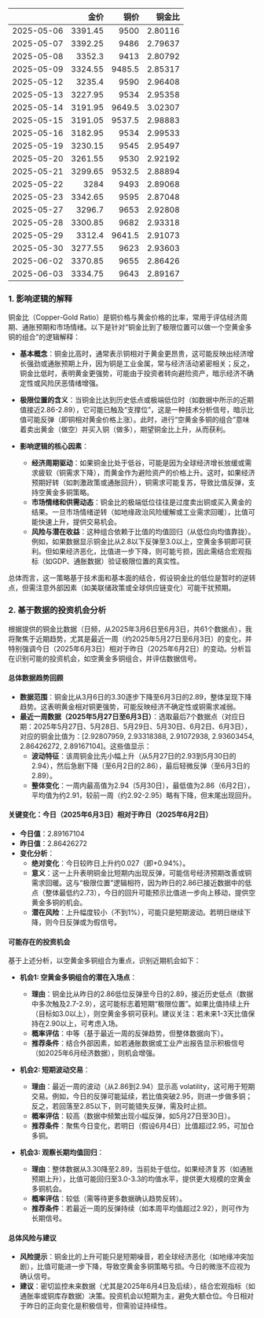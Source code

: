 |            |    金价 |   铜价 |   铜金比 |
|:-----------|--------:|-------:|---------:|
| 2025-05-06 | 3391.45 | 9500   |  2.80116 |
| 2025-05-07 | 3392.25 | 9486   |  2.79637 |
| 2025-05-08 | 3352.3  | 9413   |  2.80792 |
| 2025-05-09 | 3324.55 | 9485.5 |  2.85317 |
| 2025-05-12 | 3235.4  | 9590   |  2.96408 |
| 2025-05-13 | 3227.95 | 9534   |  2.95358 |
| 2025-05-14 | 3191.95 | 9649.5 |  3.02307 |
| 2025-05-15 | 3191.05 | 9537.5 |  2.98883 |
| 2025-05-16 | 3182.95 | 9534   |  2.99533 |
| 2025-05-19 | 3230.15 | 9545   |  2.95497 |
| 2025-05-20 | 3261.55 | 9530   |  2.92192 |
| 2025-05-21 | 3299.65 | 9532.5 |  2.88894 |
| 2025-05-22 | 3284    | 9493   |  2.89068 |
| 2025-05-23 | 3342.65 | 9595   |  2.87048 |
| 2025-05-27 | 3296.7  | 9653   |  2.92808 |
| 2025-05-28 | 3300.85 | 9682   |  2.93318 |
| 2025-05-29 | 3312.4  | 9641.5 |  2.91073 |
| 2025-05-30 | 3277.55 | 9623   |  2.93603 |
| 2025-06-02 | 3370.85 | 9655   |  2.86426 |
| 2025-06-03 | 3334.75 | 9643   |  2.89167 |

### 1. 影响逻辑的解释

铜金比（Copper-Gold Ratio）是铜价格与黄金价格的比率，常用于评估经济周期、通胀预期和市场情绪。以下是针对“铜金比到了极限位置可以做一个空黄金多铜的组合”的逻辑解释：

- **基本概念**：铜金比高时，通常表示铜相对于黄金更昂贵，这可能反映出经济增长强劲或通胀预期上升，因为铜是工业金属，常与经济活动紧密相关；反之，铜金比低时，表明黄金更强势，可能由于投资者转向避险资产，暗示经济不确定性或风险厌恶情绪增强。
  
- **极限位置的含义**：当铜金比达到历史低点或极端低位时（如数据中所示的近期值接近2.86-2.89），它可能已触及“支撑位”，这是一种技术分析信号，暗示比值可能反弹（即铜相对黄金价格上涨）。此时，进行“空黄金多铜的组合”意味着卖出黄金（做空）并买入铜（做多），期望铜金比上升，从而获利。

- **影响逻辑的核心因素**：
  - **经济周期驱动**：如果铜金比处于低谷，可能是因为全球经济增长放缓或需求疲软（铜需求下降），而黄金作为避险资产的价格上升。这时，如果经济预期好转（如刺激政策或通胀回升），铜需求可能复苏，导致比值反弹，支持空黄金多铜策略。
  - **市场情绪和供需动态**：铜金比的极端低位往往是过度卖出铜或买入黄金的结果。一旦市场情绪逆转（如地缘政治风险缓解或工业需求回暖），比值可能快速上升，提供交易机会。
  - **风险与潜在收益**：这种组合依赖于比值的均值回归（从低位向均值靠拢）。例如，如果数据显示铜金比从2.8以下反弹至3.0以上，空黄金多铜即可获利。但如果经济恶化，比值进一步下降，则可能亏损，因此需结合宏观指标（如GDP、通胀数据）验证极限位置的真实性。

总体而言，这一策略基于技术面和基本面的结合，假设铜金比的低位是暂时的逆转点，但需注意外部因素（如美联储政策或全球供应链变化）可能干扰预期。

### 2. 基于数据的投资机会分析

根据提供的铜金比数据（日频，从2025年3月6日至6月3日，共61个数据点），我将聚焦于近期趋势，尤其是最近一周（约2025年5月27日至6月3日）的变化，并特别强调今日（2025年6月3日）相对于昨日（2025年6月2日）的变动。分析旨在识别可能的投资机会，如空黄金多铜组合，并评估数据信号。

#### 总体数据趋势回顾
- **数据范围**：铜金比从3月6日的3.30逐步下降至6月3日的2.89，整体呈现下降趋势。这表明黄金相对铜更强势，可能反映经济不确定性或铜需求减弱。
- **最近一周数据（2025年5月27日至6月3日）**：选取最后7个数据点（对应日期：2025年5月27日、5月28日、5月29日、5月30日、6月2日、6月3日），对应的铜金比值为：[2.92807959, 2.93318388, 2.91072938, 2.93603454, 2.86426272, 2.89167104]。这些值显示：
  - **波动特征**：该周铜金比先小幅上升（从5月27日的2.93到5月30日的2.94），然后急剧下降（至6月2日的2.86），最后轻微反弹（至6月3日的2.89）。
  - **整体变化**：一周内最高值为2.94（5月30日），最低值为2.86（6月2日），平均值为约2.91，较前一周（约2.92-2.95）略有下降，但末尾出现回升。

#### 关键变化：今日（2025年6月3日）相对于昨日（2025年6月2日）
- **今日值**：2.89167104
- **昨日值**：2.86426272
- **变化分析**：
  - **绝对变化**：今日较昨日上升约0.027（即+0.94%）。
  - **意义**：这一上升表明铜金比短期内出现反弹，可能信号经济预期改善或铜需求回暖。这与“极限位置”逻辑相符，因为昨日的2.86已接近数据中的低点（整体最低约2.73），今日的回升可能预示比值进一步向上移动，提供空黄金多铜的机会。
  - **潜在风险**：上升幅度较小（不到1%），可能只是短期波动。若明日继续下降，则今日反弹或为假信号。

#### 可能存在的投资机会
基于上述分析，以空黄金多铜组合为重点，识别近期机会如下：
- **机会1: 空黄金多铜组合的潜在入场点**：
  - **理由**：铜金比从昨日的2.86低位反弹至今日的2.89，接近历史低点（数据中多次触及2.7-2.9），这可能标志着短期“极限位置”。如果比值持续上升（目标如3.0以上），则空黄金多铜可获利。建议关注：若未来1-3天比值保持在2.90以上，可考虑入场。
  - **概率评估**：中等（基于最近一周的反弹趋势，但整体数据向下）。
  - **推荐条件**：结合外部因素，如若通胀数据或工业产出报告显示积极信号（如2025年6月经济数据），则机会增强。

- **机会2: 短期波动交易**：
  - **理由**：最近一周的波动（从2.86到2.94）显示高 volatility，这可用于短期交易。例如，今日的反弹可能延续，若比值突破2.95，则进一步做多铜；反之，若回落至2.85以下，则可能错失反弹，需及时止损。
  - **概率评估**：较高（数据中频繁出现小幅反弹，如5月27日至30日）。
  - **推荐条件**：聚焦今日变化，若明日（假设6月4日）比值超过2.95，可加仓多铜。

- **机会3: 观察长期均值回归**：
  - **理由**：整体数据从3.30降至2.89，当前处于低位。如果经济复苏（如通胀预期上升），比值可能回归至3.0-3.3的均值水平，提供更大规模的空黄金多铜机会。
  - **概率评估**：较低（需等待更多数据确认趋势反转）。
  - **推荐条件**：若最近一周的反弹持续（如本周平均值超过2.92），则可作为长期信号。

#### 总体风险与建议
- **风险提示**：铜金比的上升可能只是短期噪音，若全球经济恶化（如地缘冲突加剧），比值可能进一步下降，导致空黄金多铜策略亏损。今日的微涨不应视为确认信号。
- **建议**：密切监控未来数据（尤其是2025年6月4日及后续），结合宏观指标（如通胀率或铜库存数据）决策。投资机会以短期为主，避免大额仓位。今日相对于昨日的正向变化是积极信号，但需验证持续性。